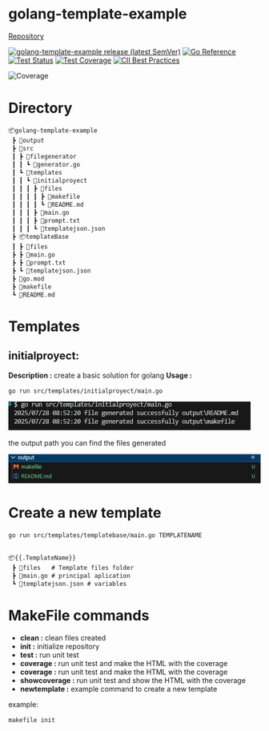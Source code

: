# golang-template-example

[Repository](https://github.com/FrancoPersonal/golang-template-example)

[![golang-template-example release (latest SemVer)](https://img.shields.io/github/v/release/FrancoPersonal/golang-template-example?sort=semver)](https://github.com/FrancoPersonal/golang-template-example/releases)
[![Go Reference](https://img.shields.io/static/v1?label=godoc&message=reference&color=blue)](https://pkg.go.dev/github.com/FrancoPersonal/golang-template-example/v74/github)
[![Test Status](https://github.com/FrancoPersonal/golang-template-example/.github/workflows/test.yml/badge.svg?branch=master)](https://github.com/FrancoPersonal/golang-template-example/blob/main/.github/workflows/test.yml)
[![Test Coverage](https://FrancoPersonal.github.io/golang-template-example/coverage.svg)](https://github.com/FrancoPersonal/golang-template-example/coverage.html?branch=master)
[![CII Best Practices](https://bestpractices.coreinfrastructure.org/projects/796/badge)](https://bestpractices.coreinfrastructure.org/projects/796)


![Coverage](https://img.shields.io/badge/Coverage-100%25-brightgreen.svg)
# Directory
``` 
📦golang-template-example
 ┣ 📂output
 ┣ 📂src
 ┃ ┣ 📂filegenerator
 ┃ ┃ ┗ 📜generator.go
 ┃ ┗ 📂templates
 ┃ ┃ ┗ 📂initialproyect
 ┃ ┃ ┃ ┣ 📂files
 ┃ ┃ ┃ ┃ ┣ 📜makefile
 ┃ ┃ ┃ ┃ ┗ 📜README.md
 ┃ ┃ ┃ ┣ 📜main.go
 ┃ ┃ ┃ ┣ 📜prompt.txt
 ┃ ┃ ┃ ┗ 📜templatejson.json
 ┣ 📦templateBase
 ┃ ┣ 📂files
 ┣ ┣ 📜main.go
 ┣ ┣ 📜prompt.txt
 ┣ ┗ 📜templatejson.json
 ┣ 📜go.mod
 ┣ 📜makefile
 ┗ 📜README.md
```
# Templates

## initialproyect:
**Description :** create a basic solution for golang
**Usage :** 
``` batch
go run src/templates/initialproyect/main.go
```
![alt text](images/image.png)

the output path you can find the files generated

![alt text](images/image-1.png)


# Create a new template
``` batch
go run src/templates/templatebase/main.go TEMPLATENAME
```

## 
``` 
📦{{.TemplateName}}
 ┣ 📂files   # Template files folder
 ┣ 📜main.go # principal aplication
 ┗ 📜templatejson.json # variables
 ```

# MakeFile commands

- **clean :** clean files created
- **init :** initialize repository
- **test :** run unit test
- **coverage :** run unit test and make the HTML with the coverage
- **coverage :** run unit test and make the HTML with the coverage
- **showcoverage :** run unit test and show the HTML with the coverage
- **newtemplate :** example command to create a new template

example:
``` batch
makefile init
```
